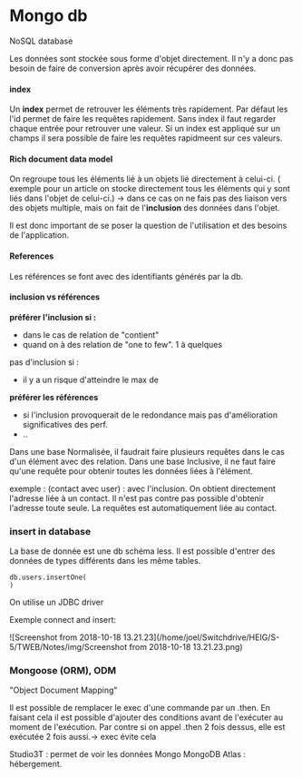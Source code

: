# Mongo db

NoSQL database

Les données sont stockée sous forme d'objet directement. 
Il n'y a donc pas besoin de faire de conversion après avoir récupérer des données.


#### index 

Un **index** permet de retrouver les éléments très rapidement. Par défaut les l'id permet de faire les requêtes  rapidement. 
Sans index il faut regarder chaque entrée pour retrouver une valeur. 
Si un index est appliqué sur un champs il sera possible de faire les requêtes rapidmeent sur ces valeurs.

#### Rich document data model

On regroupe tous les éléments lié à un objets lié directement à celui-ci. ( exemple pour un article on stocke directement tous les éléments qui y sont liés dans l'objet de celui-ci.) -> dans ce cas on ne fais pas des liaison vers des objets multiple, mais on fait de l'**inclusion** des données dans l'objet.

Il est donc important de se poser la question de l'utilisation et des besoins de l'application.

#### References

Les références se font avec des identifiants générés par la db.

#### inclusion vs références

**préférer l'inclusion si  :**

- dans le cas de relation de "contient"
- quand on à des relation de "one to few".  1 à quelques

pas d'inclusion si :

- il y a un risque d'atteindre le max de 

**préférer les références**

- si l'inclusion provoquerait de le redondance mais pas d'amélioration significatives des perf.
- ..

Dans une base Normalisée, il faudrait faire plusieurs requêtes dans le cas d'un élément avec des relation.
Dans une base Inclusive, il ne faut faire qu'une requête pour obtenir toutes les données liées à l'élément.

exemple : (contact avec user) : avec l'inclusion. On obtient directement l'adresse liée à un contact. Il n'est pas contre pas possible d'obtenir l'adresse toute seule. La requêtes est automatiquement liée au contact.



### insert in database

La base de donnée est une db schéma less. Il est possible d'entrer des données de types différents dans les même tables.

```
db.users.insertOne(
)
```



On utilise un JDBC driver

Exemple connect and insert:

![Screenshot from 2018-10-18 13.21.23](/home/joel/Switchdrive/HEIG/S-5/TWEB/Notes/img/Screenshot from 2018-10-18 13.21.23.png)

### Mongoose (ORM), ODM

"Object Document Mapping"





Il est possible de remplacer le exec d'une commande par un .then. En faisant cela il est possible d'ajouter des conditions avant de l'exécuter au moment de l'exécution. Par contre si on appel .then 2 fois dessus, elle est exécutée 2 fois aussi.-> exec évite cela



Studio3T : permet de voir les données Mongo
MongoDB Atlas : hébergement.

